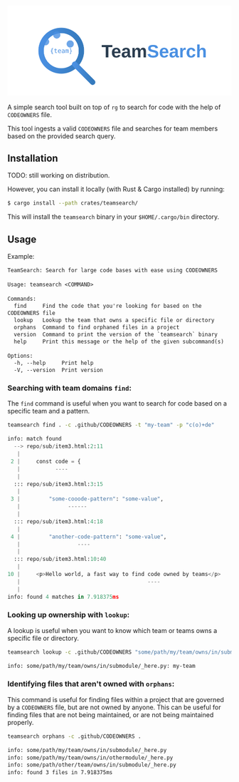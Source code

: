 
![TeamSearch Logo](docs/logo.svg)


A simple search tool built on top of `rg` to search for code with the help of `CODEOWNERS` file.

This tool ingests a valid `CODEOWNERS` file and searches for team members based on the provided search query.


## Installation

TODO: still working on distribution.

However, you can install it locally (with Rust & Cargo installed) by running:

```bash
$ cargo install --path crates/teamsearch/
```

This will install the `teamsearch` binary in your `$HOME/.cargo/bin` directory.

## Usage

Example:

```
TeamSearch: Search for large code bases with ease using CODEOWNERS

Usage: teamsearch <COMMAND>

Commands:
  find     Find the code that you're looking for based on the CODEOWNERS file
  lookup   Lookup the team that owns a specific file or directory
  orphans  Command to find orphaned files in a project
  version  Command to print the version of the `teamsearch` binary
  help     Print this message or the help of the given subcommand(s)

Options:
  -h, --help     Print help
  -V, --version  Print version

```

### Searching with team domains `find`:

The `find` command is useful when you want to search for code based on a specific team and a pattern.

```bash
teamsearch find . -c .github/CODEOWNERS -t "my-team" -p "c(o)+de"
```

```py
info: match found
  --> repo/sub/item3.html:2:11
   |
 2 |     const code = {
   |           ----
   |
  ::: repo/sub/item3.html:3:15
   |
 3 |         "some-cooode-pattern": "some-value",
   |               ------
   |
  ::: repo/sub/item3.html:4:18
   |
 4 |         "another-code-pattern": "some-value",
   |                  ----
   |
  ::: repo/sub/item3.html:10:40
   |
10 |     <p>Hello world, a fast way to find code owned by teams</p>
   |                                        ----
   |
info: found 4 matches in 7.918375ms
```

### Looking up ownership with `lookup`:

A lookup is useful when you want to know which team or teams owns a specific file or directory.

```bash
teamsearch lookup -c .github/CODEOWNERS "some/path/my/team/owns/in/submodule/_here.py"
```

```bash
info: some/path/my/team/owns/in/submodule/_here.py: my-team
```

### Identifying files that aren't owned with  `orphans`:

This command is useful for finding files within a project that are governed by
a `CODEOWNERS` file, but are not owned by anyone. This can be useful for
finding files that are not being maintained, or are not being maintained
properly.

```bash
teamsearch orphans -c .github/CODEOWNERS .
```

```bash
info: some/path/my/team/owns/in/submodule/_here.py
info: some/path/my/team/owns/in/othermodule/_here.py
info: some/path/other/team/owns/in/submodule/_here.py
info: found 3 files in 7.918375ms
```
